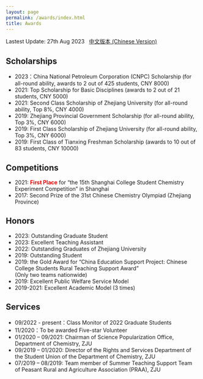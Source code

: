 ```yaml
---
layout: page
permalink: /awards/index.html
title: Awards
---
```


Lastest Update: 27th Aug 2023 &nbsp; [中文版本 (Chinese Version)](https://HgZnCH3.github.io/file/awards-zh/)

## Scholarships

- 2023：China National Petroleum Corporation (CNPC) Scholarship (for all-round ability, awards to 2 out of 425 students, CNY 8000)
- 2021: Top Scholarship for Basic Disciplines (awards to 2 out of 21 students, CNY 5000)
- 2021: Second Class Scholarship of Zhejiang University (for all-round ability, Top 8%, CNY 4000)	
- 2019: Zhejiang Provincial Government Scholarship (for all-round ability, Top 3%, CNY 6000)
- 2019: First Class Scholarship of Zhejiang University (for all-round ability, Top 3%, CNY 6000)
- 2019: First Class of Tianxing Freshman Scholarship (awards to 10 out of 83 students, CNY 10000)


## Competitions

- 2021: **<font color='red'>First Place</font>** for “the 15th Shanghai College Student Chemistry Experiment Competition” in Shanghai
- 2017: Second Prize of the 31st Chinese Chemistry Olympiad (Zhejiang Province)	

## Honors
- 2023: Outstanding Graduate Student
- 2023: Excellent Teaching Assistant
- 2022: Outstanding Graduates of Zhejiang University	
- 2019: Outstanding Student
- 2019: the Gold Award for “China Education Support Project: Chinese College Students Rural Teaching Support Award” <br>(Only two teams nationwide)
- 2019: Excellent Public Welfare Service Model
- 2019-2021: Excellent Academic Model (3 times)
  
## Services

- 09/2022 - present：Class Monitor of 2022 Graduate Students
- 11/2020：To be awarded Five-star Volunteer
- 01/2020 – 09/2021: Chairman of Science Popularization Office, Department of Chemistry, ZJU	
- 09/2019 – 01/2020: Director of the Rights and Services Department of the Student Union of the Department of Chemistry, ZJU
- 07/2019 – 08/2019: Team member of Summer Teaching Support Team of Peasant Rural and Agriculture Association (PRAA), ZJU		
